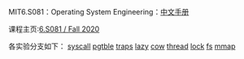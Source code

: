 MIT6.S081：Operating System Engineering：[中文手册](https://mit-public-courses-cn-translatio.gitbook.io/mit6-s081)

课程主页:[6.S081 / Fall 2020](https://pdos.csail.mit.edu/6.S081/2020/index.html)

各实验分支如下：
[syscall](https://github.com/592351665/MIT6.S081-2020/tree/syscall)
[pgtble](https://github.com/592351665/MIT6.S081-2020/tree/pgtbl)
[traps](https://github.com/592351665/MIT6.S081-2020/tree/traps)
[lazy](https://github.com/592351665/MIT6.S081-2020/tree/lazy)
[cow](https://github.com/592351665/MIT6.S081-2020/tree/cow)
[thread](https://github.com/592351665/MIT6.S081-2020/tree/thread)
[lock](https://github.com/592351665/MIT6.S081-2020/tree/lock)
[fs](https://github.com/592351665/MIT6.S081-2020/tree/fs)
[mmap](https://github.com/592351665/MIT6.S081-2020/tree/mmap)
